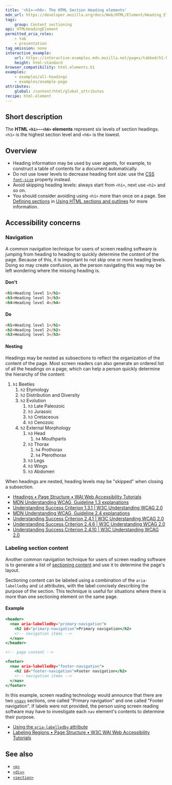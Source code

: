 ```yaml
---
title: '<h1>–<h6>: The HTML Section Heading elements'
mdn_url: https://developer.mozilla.org/docs/Web/HTML/Element/Heading_Elements
tags:
    group: Content sectioning
api: HTMLHeadingElement
permitted_aria_roles:
    - tab
    - presentation
tag_omission: none
interactive_example:
    url: https://interactive-examples.mdn.mozilla.net/pages/tabbed/h1-h6.html
    height: html-standard
browser_compatibility: html.elements.h1
examples:
    - examples/all-headings
    - examples/example-page
attributes:
    global: /content/html/global_attributes
recipe: html-element
---
```


## Short description

The **HTML `<h1>`--`<h6>` elements** represent six levels of section
headings. `<h1>` is the highest section level and `<h6>` is the
lowest.

## Overview

- Heading information may be used by user agents, for example, to
  construct a table of contents for a document automatically.
- Do not use lower levels to decrease heading font size: use the
  [CSS](/en-US/docs/Web/CSS) [`font-size`](/en-US/docs/Web/CSS/font-size)
  property instead.
- Avoid skipping heading levels: always start from `<h1>`, next use
  `<h2>` and so on.
- You should consider avoiding using `<h1>` more than once on a page.
  See [Defining sections](/en-US/docs/Web/Guide/HTML/Using_HTML_sections_and_outlines#Defining_sections)
  in [Using HTML sections and outlines](/en-US/docs/Web/Guide/HTML/Using_HTML_sections_and_outlines)
  for more information.

## Accessibility concerns
### Navigation

A common navigation technique for users of screen reading software is
jumping from heading to heading to quickly determine the content of the
page. Because of this, it is important to not skip one or more heading
levels. Doing so may create confusion, as the person navigating this way
may be left wondering where the missing heading is.

#### Don't

```html
<h1>Heading level 1</h1>
<h3>Heading level 3</h3>
<h4>Heading level 4</h4>
```

#### Do

```html
<h1>Heading level 1</h1>
<h2>Heading level 2</h2>
<h3>Heading level 3</h3>
```

#### Nesting

Headings may be nested as subsections to reflect the organization of the
content of the page. Most screen readers can also generate an ordered
list of all the headings on a page, which can help a person quickly
determine the hierarchy of the content:

1. `h1` Beetles
   1. `h2` Etymology
   2. `h2` Distribution and Diversity
   3. `h2` Evolution
      1. `h3` Late Paleozoic
      2. `h3` Jurassic
      3. `h3` Cretaceous
      4. `h3` Cenozoic
   4. `h2` External Morphology
      1. `h3` Head
         1. `h4` Mouthparts
      2. `h3` Thorax
         1. `h4` Prothorax
         2. `h4` Pterothorax
      3. `h3` Legs
      4. `h3` Wings
      5. `h3` Abdomen

When headings are nested, heading levels may be "skipped" when closing
a subsection.

- [Headings • Page Structure • WAI Web Accessibility Tutorials](https://www.w3.org/WAI/tutorials/page-structure/headings/)
- [MDN Understanding WCAG, Guideline 1.3 explanations](/en-US/docs/Web/Accessibility/Understanding_WCAG/Perceivable#Guideline_1.3_—_Create_content_that_can_be_presented_in_different_ways)
- [Understanding Success Criterion 1.3.1 \| W3C Understanding WCAG 2.0](https://www.w3.org/TR/UNDERSTANDING-WCAG20/content-structure-separation-programmatic.html)
- [MDN Understanding WCAG, Guideline 2.4 explanations](/en-US/docs/Web/Accessibility/Understanding_WCAG/Operable#Guideline_2.4_—_Navigable_Provide_ways_to_help_users_navigate_find_content_and_determine_where_they_are)
- [Understanding Success Criterion 2.4.1 \| W3C Understanding WCAG 2.0](https://www.w3.org/TR/UNDERSTANDING-WCAG20/navigation-mechanisms-skip.html)
- [Understanding Success Criterion 2.4.6 \| W3C Understanding WCAG 2.0](https://www.w3.org/TR/UNDERSTANDING-WCAG20/navigation-mechanisms-descriptive.html)
- [Understanding Success Criterion 2.4.10 \| W3C Understanding WCAG 2.0](https://www.w3.org/TR/UNDERSTANDING-WCAG20/navigation-mechanisms-headings.html)

### Labeling section content

Another common navigation technique for users of screen reading software
is to generate a list of [sectioning
content](/en-US/docs/Web/HTML/Element#Content_sectioning) and use it to
determine the page's layout.

Sectioning content can be labeled using a combination of the
`aria-labelledby` and `id` attributes, with the label concisely
describing the purpose of the section. This technique is useful for
situations where there is more than one sectioning element on the same
page.

#### Example

```.html
<header>
  <nav aria-labelledby="primary-navigation">
    <h2 id="primary-navigation">Primary navigation</h2>
    <!-- navigation items -->
  </nav>
</header>

<!-- page content -->

<footer>
  <nav aria-labelledby="footer-navigation">
    <h2 id="footer-navigation">Footer navigation</h2>
    <!-- navigation items -->
  </nav>
</footer>
```

In this example, screen reading technology would announce that there are
two
[`<nav>`](/en-US/docs/Web/HTML/Element/nav)
sections, one called "Primary navigation" and one called "Footer
navigation". If labels were not provided, the person using screen
reading software may have to investigate each `nav` element's contents
to determine their purpose.

- [Using the `aria-labelledby` attribute](/en-US/docs/Web/Accessibility/ARIA/ARIA_Techniques/Using_the_aria-labelledby_attribute)
- [Labeling Regions • Page Structure • W3C WAI Web Accessibility Tutorials](https://www.w3.org/WAI/tutorials/page-structure/labels/#using-aria-labelledby)

## See also

- [`<p>`](/en-US/docs/Web/HTML/Element/p)
- [`<div>`](/en-US/docs/Web/HTML/Element/div)
- [`<section>`](/en-US/docs/Web/HTML/Element/section)

